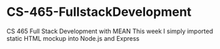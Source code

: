 # CS-465-FullstackDevelopment
CS 465 Full Stack Development with MEAN
This week I simply imported static HTML mockup into Node.js and Express
